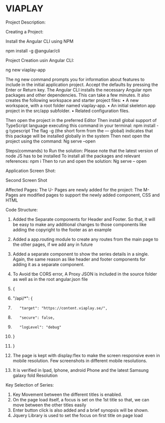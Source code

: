 # VIAPLAY

Project Description:

Creating a Project:

Install the Angular CLI using NPM

npm install -g @angular/cli

Project Creation usin Angular CLI:

ng new viaplay-app

The ng new command prompts you for information about features to include in the initial application project. Accept the defaults by pressing the Enter or Return key.
The Angular CLI installs the necessary Angular npm packages and other dependencies. This can take a few minutes.
It also creates the following workspace and starter project files:
•	A new workspace, with a root folder named viaplay-app.
•	An initial skeleton app project in the src/app subfolder.
•	Related configuration files.

Then open the project in the preferred Editor 
Then install global support of TypeScript language executing this command in your terminal:
npm install -g typescript
The flag -g (the short form from the — global) indicates that this package will be installed globally in the system
Then next open the project using the command:
Ng serve –open

Steps(commands) to Run the solution:
Please note that the latest version of node JS has to be installed
To install all the packages and relevant references:
npm i
Then to run and open the solution:
Ng serve – open

Application Screen Shot:

 


Second Screen Shot

 



Affected Pages:
The U- Pages are newly added for the project: 
The M- Pages are modified pages to support the newly added component, CSS and HTML
 
Code Structure:

1.	Added the Separate components for Header and Footer. So that, it will be easy to make any additional changes to those components like adding the copyright to the footer as an example
2.	Added a app.routing module to create any routes from the main page to the other pages, if we add any in future
3.	Added a separate component to show the series details in a single. Again, the same reason as like header and footer components for adding it as a separate component.



4.	To Avoid tbe CORS error, A Proxy JSON is included in the source folder as well as in the root angular.json file
5.	{
6.	  "/api/*": {
7.	      "target": "https://content.viaplay.se/",
8.	      "secure": false,
9.	      "logLevel": "debug"
10.	  }
11.	}

12.	The page is kept with display:flex to make the screen responsive even in mobile resolution. Few screenshots in different mobile resolutions.
13.	It is verified in Ipad, Iphone, android Phone and the latest Samsung galaxy fold Resolution

Key Selection of Series:
1.	Key Movement between the different titles is enabled.
2.	On the page load itself, a focus is set on the 1st title so that, we can move between the other titles easily
3.	Enter button click is also added and a brief synopsis will be shown.
4.	Jquery Library is used to set the focus on first title on page load
